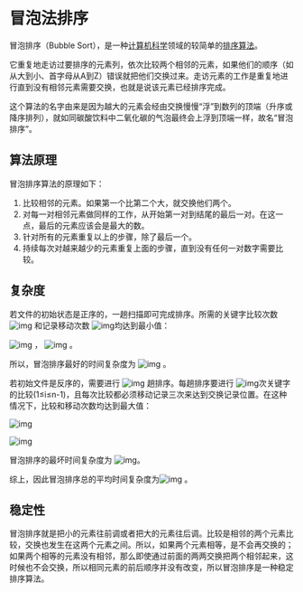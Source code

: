 # 冒泡法排序

冒泡排序（Bubble Sort），是一种[计算机科学](https://baike.baidu.com/item/%E8%AE%A1%E7%AE%97%E6%9C%BA%E7%A7%91%E5%AD%A6)领域的较简单的[排序算法](https://baike.baidu.com/item/%E6%8E%92%E5%BA%8F%E7%AE%97%E6%B3%95/5399605)。

它重复地走访过要排序的元素列，依次比较两个相邻的元素，如果他们的顺序（如从大到小、首字母从A到Z）错误就把他们交换过来。走访元素的工作是重复地进行直到没有相邻元素需要交换，也就是说该元素已经排序完成。

这个算法的名字由来是因为越大的元素会经由交换慢慢“浮”到数列的顶端（升序或降序排列），就如同碳酸饮料中二氧化碳的气泡最终会上浮到顶端一样，故名“冒泡排序”。

## 算法原理

冒泡排序算法的原理如下：

1. 比较相邻的元素。如果第一个比第二个大，就交换他们两个。
2. 对每一对相邻元素做同样的工作，从开始第一对到结尾的最后一对。在这一点，最后的元素应该会是最大的数。
3. 针对所有的元素重复以上的步骤，除了最后一个。
4. 持续每次对越来越少的元素重复上面的步骤，直到没有任何一对数字需要比较。

## 复杂度

若文件的初始状态是正序的，一趟扫描即可完成排序。所需的关键字比较次数 ![img](https://gss0.bdstatic.com/-4o3dSag_xI4khGkpoWK1HF6hhy/baike/s%3D12/sign=5e6ca6622c738bd4c021b633a08bb91b/b3b7d0a20cf431ad4f379a864936acaf2fdd98ac.jpg) 和记录移动次数 ![img](https://gss1.bdstatic.com/-vo3dSag_xI4khGkpoWK1HF6hhy/baike/s%3D16/sign=c765e07cd5ca7bcb797bc329bf09e8ac/48540923dd54564e27333d86b1de9c82d1584f3f.jpg)均达到最小值：

 ![img](https://gss1.bdstatic.com/-vo3dSag_xI4khGkpoWK1HF6hhy/baike/s%3D84/sign=2cfb4bf49182d158bf8254b5810a024c/8326cffc1e178a8244f3b2bafb03738da877e8da.jpg) ， ![img](https://gss3.bdstatic.com/7Po3dSag_xI4khGkpoWK1HF6hhy/baike/s%3D66/sign=1745c99097cad1c8d4bbff217e3e11cd/b21c8701a18b87d6007472a0050828381f30fd5f.jpg) 。

所以，冒泡排序最好的时间复杂度为 ![img](https://gss3.bdstatic.com/7Po3dSag_xI4khGkpoWK1HF6hhy/baike/s%3D33/sign=feddd1e257fbb2fb302b5e114e4a94f7/b58f8c5494eef01f9d1ac17ae2fe9925bc317d07.jpg) 。

若初始文件是反序的，需要进行 ![img](https://gss3.bdstatic.com/7Po3dSag_xI4khGkpoWK1HF6hhy/baike/s%3D32/sign=411c7ed7d309b3deefbfe26acdbf0492/8b82b9014a90f60364df45f83b12b31bb051ed26.jpg) 趟排序。每趟排序要进行 ![img](https://gss3.bdstatic.com/7Po3dSag_xI4khGkpoWK1HF6hhy/baike/s%3D30/sign=3af139940cf41bd5de53eef450da752f/503d269759ee3d6d1214597441166d224e4adebb.jpg)次关键字的比较(1≤i≤n-1)，且每次比较都必须移动记录三次来达到交换记录位置。在这种情况下，比较和移动次数均达到最大值：

![img](https://gss1.bdstatic.com/-vo3dSag_xI4khGkpoWK1HF6hhy/baike/s%3D171/sign=f38fc3a1bb389b503cffe455b434e5f1/838ba61ea8d3fd1f846a7b85324e251f95ca5f2a.jpg)

![img](https://gss0.bdstatic.com/94o3dSag_xI4khGkpoWK1HF6hhy/baike/s%3D186/sign=41bfe6dab119ebc4c4787291b427cf79/7af40ad162d9f2d36fa2fd50abec8a136227ccda.jpg)

冒泡排序的最坏时间复杂度为 ![img](https://gss1.bdstatic.com/-vo3dSag_xI4khGkpoWK1HF6hhy/baike/s%3D40/sign=17b28fa860d0f703e2b294dc09fa9d5c/e4dde71190ef76c63a4e22949f16fdfaae5167f5.jpg)。

综上，因此冒泡排序总的平均时间复杂度为![img](https://gss1.bdstatic.com/-vo3dSag_xI4khGkpoWK1HF6hhy/baike/s%3D40/sign=17b28fa860d0f703e2b294dc09fa9d5c/e4dde71190ef76c63a4e22949f16fdfaae5167f5.jpg) 。

## 稳定性

冒泡排序就是把小的元素往前调或者把大的元素往后调。比较是相邻的两个元素比较，交换也发生在这两个元素之间。所以，如果两个元素相等，是不会再交换的；如果两个相等的元素没有相邻，那么即使通过前面的两两交换把两个相邻起来，这时候也不会交换，所以相同元素的前后顺序并没有改变，所以冒泡排序是一种稳定排序算法。